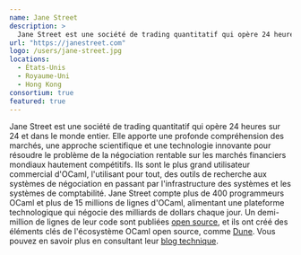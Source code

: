 ```yaml
---
name: Jane Street
description: >
  Jane Street est une société de trading quantitatif qui opère 24 heures sur 24 et dans le monde entier
url: "https://janestreet.com"
logo: /users/jane-street.jpg
locations:
  - États-Unis
  - Royaume-Uni
  - Hong Kong
consortium: true
featured: true
---
```


Jane Street est une société de trading quantitatif qui opère 24 heures sur 24 et dans le monde entier. Elle apporte une profonde compréhension des marchés, une approche scientifique et une technologie innovante pour résoudre le problème de la négociation rentable sur les marchés financiers mondiaux hautement compétitifs. Ils sont le plus grand utilisateur commercial d'OCaml, l'utilisant pour tout, des outils de recherche aux systèmes de négociation en passant par l'infrastructure des systèmes et les systèmes de comptabilité. Jane Street compte plus de 400 programmeurs OCaml et plus de 15 millions de lignes d'OCaml, alimentant une plateforme technologique qui négocie des milliards de dollars chaque jour. Un demi-million de lignes de leur code sont publiées [open source](https://opensource.janestreet.com), et ils ont créé des éléments clés de l'écosystème OCaml open source, comme [Dune](https://dune.build). Vous pouvez en savoir plus en consultant leur [blog technique](https://blog.janestreet.com).
